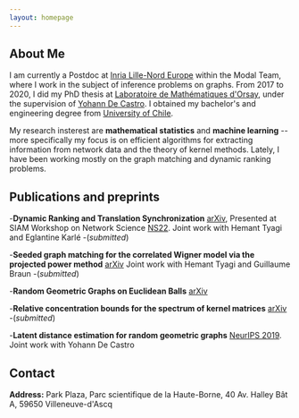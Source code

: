 ```yaml
---
layout: homepage
---
```


## About Me

I am currently a Postdoc at [Inria Lille-Nord Europe](https://www.inria.fr/fr/centre-inria-de-luniversite-de-lille) within the Modal Team, where I work in the subject of inference problems on graphs. From 2017 to 2020, I did my PhD thesis at [Laboratoire de Mathématiques d'Orsay](https://www.imo.universite-paris-saclay.fr/en/), under the supervision of [Yohann De Castro](https://ydecastro.github.io/). I obtained my bachelor's and engineering degree from [University of Chile](https://www.dim.uchile.cl/). 

My research insterest are **mathematical statistics** and **machine learning** -- more specifically my focus is on efficient algorithms for extracting information from network data and the theory of kernel methods. Lately, I have been working mostly on the graph matching and dynamic 
ranking problems.

## Publications and preprints
-**Dynamic Ranking and Translation Synchronization** [arXiv](https://arxiv.org/abs/2207.01455),
Presented at SIAM Workshop on Network Science [NS22](http://dyn.phys.northwestern.edu/ns22.html).
Joint work with Hemant Tyagi and Eglantine Karlé -(*submitted*)

-**Seeded graph matching for the correlated Wigner model via the projected power method** [arXiv](https://arxiv.org/abs/2204.04099)
Joint work with Hemant Tyagi and Guillaume Braun -(*submitted*)

-**Random Geometric Graphs on Euclidean Balls** [arXiv](https://arxiv.org/abs/2010.13734)

-**Relative concentration bounds for the spectrum of kernel matrices** [arXiv](https://arxiv.org/abs/1812.02108) -(*submitted*)

-**Latent distance estimation for random geometric graphs** [NeurIPS 2019](https://papers.nips.cc/paper/2019/hash/c4414e538a5475ec0244673b7f2f7dbb-Abstract.html).
Joint work with Yohann De Castro

## Contact
**Address:** Park Plaza, Parc scientifique de la Haute-Borne, 40 Av. Halley Bât A, 59650 Villeneuve-d'Ascq

